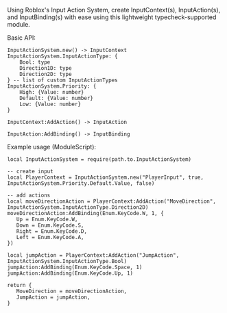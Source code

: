 Using Roblox's Input Action System, create InputContext(s), InputAction(s), and InputBinding(s) with ease using this lightweight typecheck-supported module.

Basic API:
```luau
InputActionSystem.new() -> InputContext
InputActionSystem.InputActionType: {
	Bool: type
	Direction1D: type
	Direction2D: type
} -- list of custom InputActionTypes
InputActionSystem.Priority: {
	High: {Value: number}
	Default: {Value: number}
	Low: {Value: number}
}

InputContext:AddAction() -> InputAction

InputAction:AddBinding() -> InputBinding
```

 Example usage (ModuleScript):
 ```luau
local InputActionSystem = require(path.to.InputActionSystem)
	
-- create input
local PlayerContext = InputActionSystem.new("PlayerInput", true, InputActionSystem.Priority.Default.Value, false)

-- add actions
local moveDirectionAction = PlayerContext:AddAction("MoveDirection", InputActionSystem.InputActionType.Direction2D)
moveDirectionAction:AddBinding(Enum.KeyCode.W, 1, {
	Up = Enum.KeyCode.W,
	Down = Enum.KeyCode.S,
	Right = Enum.KeyCode.D,
	Left = Enum.KeyCode.A,
})

local jumpAction = PlayerContext:AddAction("JumpAction", InputActionSystem.InputActionType.Bool)
jumpAction:AddBinding(Enum.KeyCode.Space, 1)
jumpAction:AddBinding(Enum.KeyCode.Up, 1)

return {
	MoveDirection = moveDirectionAction,
	JumpAction = jumpAction,
}
```
